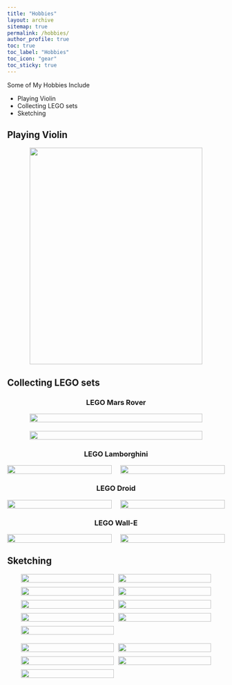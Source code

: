 ```yaml
---
title: "Hobbies"
layout: archive
sitemap: true
permalink: /hobbies/
author_profile: true
toc: true
toc_label: "Hobbies"
toc_icon: "gear"
toc_sticky: true
---
```



Some of My Hobbies Include
- Playing Violin
- Collecting LEGO sets
- Sketching



## Playing Violin
<figure style="text-align: center; margin-bottom: 10px;">
  <img src="/assets/images/Violin/Violin1.jpg" alt="" style="height: 500px; width: 400px;">
</figure>

<!--
<figure style="text-align: center; margin-bottom: 10px;">
  <img src="/assets/images/Violin/Violin2.jpg" alt="" style="width: 55%;">
</figure>
-->

## Collecting LEGO sets

<!-- LEGO Mars Rover -->
<section style="text-align: center;">
  <h3>LEGO Mars Rover</h3>
  <!-- Stack vertically: use flex-column -->
  <div style="display: flex; flex-direction: column; align-items: center; gap: 20px; max-width: 400px; margin: 0 auto;">
    <figure style="margin: 0; width: 100%;">
      <img src="/assets/images/LEGO/Mars Rover.jpg" alt="" style="width: 100%; height: auto;">
    </figure>
    <figure style="margin: 0; width: 100%;">
      <img src="/assets/images/LEGO/Rover1.jpg" alt="" style="width: 100%; height: auto;">
    </figure>
  </div>
</section>

<!-- LEGO Lamborghini -->
<section style="text-align: center;">
  <h3>LEGO Lamborghini</h3>
  <div style="display: flex; flex-wrap: wrap; justify-content: center; gap: 20px;">
    <figure style="margin: 0; flex: 1 1 45%; max-width: 400px;">
      <img src="/assets/images/LEGO/Lambo.jpg" alt="" style="width: 100%; height: auto;">
    </figure>
    <figure style="margin: 0; flex: 1 1 45%; max-width: 400px;">
      <img src="/assets/images/LEGO/Lambo3.jpg" alt="" style="width: 100%; height: auto;">
    </figure>
  </div>
</section>

<!-- LEGO Droid -->
<section style="text-align: center;">
  <h3>LEGO Droid</h3>
  <div style="display: flex; flex-wrap: wrap; justify-content: center; gap: 20px;">
    <figure style="margin: 0; flex: 1 1 45%; max-width: 400px;">
      <img src="/assets/images/LEGO/Droid.jpg" alt="" style="width: 100%; height: auto;">
    </figure>
    <figure style="margin: 0; flex: 1 1 45%; max-width: 400px;">
      <img src="/assets/images/LEGO/Droid2.jpg" alt="" style="width: 100%; height: auto;">
    </figure>
  </div>
</section>

<!-- LEGO Wall-E -->
<section style="text-align: center;">
  <h3>LEGO Wall-E</h3>
  <div style="display: flex; flex-wrap: wrap; justify-content: center; gap: 20px;">
    <figure style="margin: 0; flex: 1 1 45%; max-width: 400px;">
      <img src="/assets/images/LEGO/Wall-E.jpg" alt="" style="width: 100%; height: auto;">
    </figure>
    <figure style="margin: 0; flex: 1 1 45%; max-width: 400px;">
      <img src="/assets/images/LEGO/Wall-E2.jpg" alt="" style="width: 100%; height: auto;">
    </figure>
  </div>
</section>

## Sketching

<section style="text-align: center;">
  <!-- First group -->
  <div style="
    display: grid;
    grid-template-columns: repeat(2, 1fr);  /* Always 2 columns */
    gap: 10px;
    justify-items: center;
    max-width: 440px;  /* Limit width so images don't get too big */
    margin: 0 auto;
  ">
    <img src="/assets/images/Sktech/Anthrax.jpg" alt="" style="width: 100%; height: auto;">
    <img src="/assets/images/Sktech/Caricature.jpg" alt="" style="width: 100%; height: auto;">
    <img src="/assets/images/Sktech/Corruption.jpg" alt="" style="width: 100%; height: auto;">
    <img src="/assets/images/Sktech/Crop.jpg" alt="" style="width: 100%; height: auto;">
    <img src="/assets/images/Sktech/Mountain.jpg" alt="" style="width: 100%; height: auto;">
    <img src="/assets/images/Sktech/Jaw.jpg" alt="" style="width: 100%; height: auto;">
    <img src="/assets/images/Sktech/Joker.jpg" alt="" style="width: 100%; height: auto;">
    <img src="/assets/images/Sktech/Tintin.jpg" alt="" style="width: 100%; height: auto;">
    <img src="/assets/images/Sktech/Laili.jpg" alt="" style="width: 100%; height: auto;">
  </div>

  <!-- Second group -->
  <div style="
    display: grid;
    grid-template-columns: repeat(2, 1fr);
    gap: 10px;
    justify-items: center;
    max-width: 440px;
    margin: 20px auto 0 auto;
  ">
    <img src="/assets/images/Sktech/Einstein.jpg" alt="" style="width: 100%; height: auto;">
    <img src="/assets/images/Sktech/Eye.jpg" alt="" style="width: 100%; height: auto;">
    <img src="/assets/images/Sktech/GOW.jpg" alt="" style="width: 100%; height: auto;">
    <img src="/assets/images/Sktech/Monroe.jpg" alt="" style="width: 100%; height: auto;">
    <img src="/assets/images/Sktech/Salvator Dali.jpg" alt="" style="width: 100%; height: auto;">
  </div>
</section>







